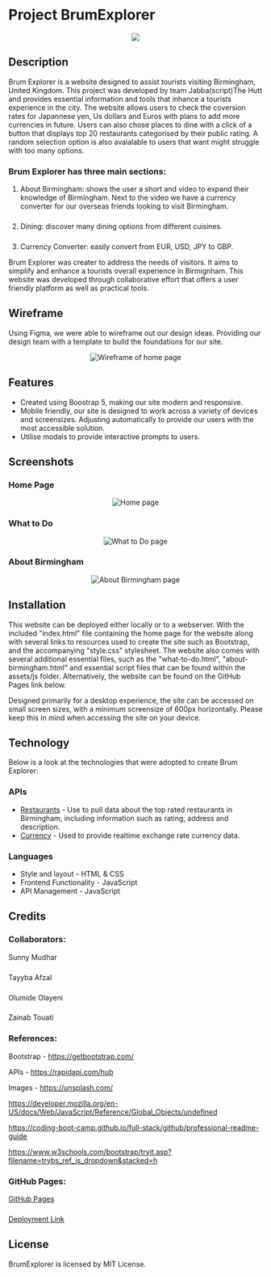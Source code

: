 # Project BrumExplorer

<p align="center">
  <img src="/assets/images/brumlogo.png">
</p>


## Description
Brum Explorer is a website designed to assist tourists visiting Birmingham, United Kingdom. This project was developed by team Jabba(script)The Hutt and provides essential information and tools that inhance a tourists experience in the city. The website allows users to check the coversion rates for Japannese yen, Us dollars and Euros with plans to add more currencies in future.
Users can also chose places to dine with a click of a button that displays top 20 restaurants categorised by their public rating. A random selection option is also avaialable to users that want might struggle with too many options.

### Brum Explorer has three main sections:

 1. About Birmingham: shows the user a short and video to expand their knowledge of Birmingham. Next to the video we have a currency converter for our overseas friends looking to visit Birmingham.
 ###
 2. Dining: discover many dining options from different cuisines.
 ###
 3. Currency Converter: easily convert from EUR, USD, JPY to GBP.

Brum Explorer was creater to address the needs of visitors. It aims to simplify and enhance a tourists overall experience in Birmignham. This website was developed through collaborative effort that offers a user friendly platform as well as practical tools. 

## Wireframe

Using Figma, we were able to wireframe out our design ideas. Providing our design team with a template to build the foundations for our site.

<p align="center">
  <img src="/assets/images/wireframe.png" alt="Wireframe of home page">
</p>

## Features

* Created using Boostrap 5, making our site modern and responsive.
* Mobile friendly, our site is designed to work across a variety of devices and screensizes. Adjusting automatically to provide our users with the most accessible solution.
* Utilise modals to provide interactive prompts to users.
  
## Screenshots

### Home Page

<p align="center">
  <img src="/assets/images/home-page.png" alt="Home page">
</p>

### What to Do

<p align="center">
  <img src="/assets/images/what-to-do.png" alt="What to Do page">
</p>

### About Birmingham

<p align="center">
  <img src="/assets/images/about-birmingham.png" alt="About Birmingham page">
</p>

## Installation

This website can be deployed either locally or to a webserver. With the included "index.html" file containing the home page for the website along with several links to resources used to create the site such as Bootstrap, and the accompanying "style.css" stylesheet. The website also comes with several additional essential files, such as the "what-to-do.html", "about-birmingham.html" and essential script files that can be found within the assets/js folder. Alternatively, the website can be found on the GitHub Pages link below.

Designed primarily for a desktop experience, the site can be accessed on small screen sizes, with a minimum screensize of 600px horizontally. Please keep this in mind when accessing the site on your device.

## Technology

Below is a look at the technologies that were adopted to create
Brum Explorer:

### APIs
* [Restaurants](https://rapidapi.com/ptwebsolution/api/restaurants222) - Use to pull data about the top rated restaurants in Birmingham, including information such as rating, address and description.
* [Currency](https://rapidapi.com/solutionsbynotnull/api/currency-converter18) - Used to provide realtime exchange rate currency data.

### Languages
* Style and layout - HTML & CSS
* Frontend Functionality - JavaScript
* API Management - JavaScript

## Credits
### Collaborators:
Sunny Mudhar
###
Tayyba Afzal
###
Olumide Olayeni
###
Zainab Touati

### References:
Bootstrap - https://getbootstrap.com/

APIs - https://rapidapi.com/hub

Images - https://unsplash.com/

https://developer.mozilla.org/en-US/docs/Web/JavaScript/Reference/Global_Objects/undefined

https://coding-boot-camp.github.io/full-stack/github/professional-readme-guide

https://www.w3schools.com/bootstrap/tryit.asp?filename=trybs_ref_js_dropdown&stacked=h

### GitHub Pages:

[GitHub Pages](https://sunnymudhar.github.io/BrumExplorer/)
###
[Deployment Link](https://github.com/sunnymudhar/BrumExplorer)

## License
BrumExplorer is licensed by MIT License.
